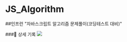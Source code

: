 # JS_Algorithm
##인프런 "자바스크립트 알고리즘 문제풀이(코딩테스트 대비)" 

<p>
  ###📒 상세 기록
  <a href="https://velog.io/@arthur/series/Algorithm"><img src="https://img.shields.io/badge/section01-11B48A?style=flat-square&logo=Vimeo&logoColor=white&link=https://velog.io/@arthur/series/Algorithm"/></a>&nbsp
</p>
